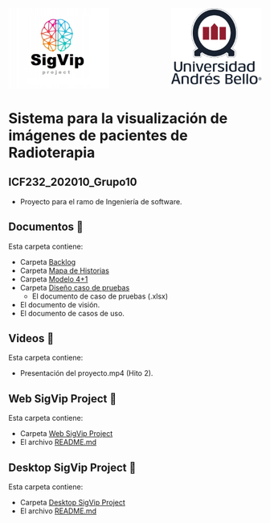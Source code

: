 <img align="right" src="Imagenes/logo.png" width="180">
<img src="Imagenes/SigVIP_Logo.jpg" width="200">

# Sistema para la visualización de imágenes de pacientes de Radioterapia
## ICF232_202010_Grupo10
* Proyecto para el ramo de Ingeniería de software.

## Documentos 📂
Esta carpeta contiene:
* Carpeta [Backlog](https://github.com/White-Mask/ICF232_202010_Grupo10/tree/master/Documentos/Backlog)
* Carpeta [Mapa de Historias](https://github.com/White-Mask/ICF232_202010_Grupo10/tree/master/Documentos/Mapa%20de%20Historias)
* Carpeta [Modelo 4+1](https://github.com/White-Mask/ICF232_202010_Grupo10/tree/master/Documentos/Modelo%204%2B1)
* Carpeta [Diseño caso de pruebas](https://github.com/White-Mask/ICF232_202010_Grupo10/tree/master/Documentos/Dise%C3%B1o%20caso%20de%20pruebas)
    * El documento de caso de pruebas (.xlsx)
* El documento de visión.
* El documento de casos de uso.

## Videos 🎥
Esta carpeta contiene:
* Presentación del proyecto.mp4 (Hito 2).

## Web SigVip Project 🚧
Esta carpeta contiene:
* Carpeta [Web SigVip Project](https://github.com/White-Mask/ICF232_202010_Grupo10/tree/master/Web%20SigVip%20Project)
* El archivo [README.md](https://github.com/White-Mask/ICF232_202010_Grupo10/blob/master/Web%20SigVip%20Project/README.md)

## Desktop SigVip Project 🚧
Esta carpeta contiene:
* Carpeta [Desktop SigVip Project](https://github.com/White-Mask/ICF232_202010_Grupo10/tree/master/Desktop%20SigVip%20Project)
* El archivo [README.md](https://github.com/White-Mask/ICF232_202010_Grupo10/blob/master/Desktop%20SigVip%20Project/README.md)